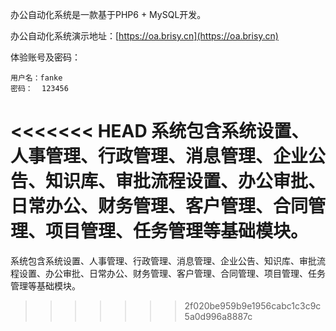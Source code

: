 办公自动化系统是一款基于PHP6 + MySQL开发。

办公自动化系统演示地址：[https://oa.brisy.cn](https://oa.brisy.cn)

体验账号及密码：
~~~
用户名：fanke
密码：  123456
~~~

<<<<<<< HEAD
系统包含系统设置、人事管理、行政管理、消息管理、企业公告、知识库、审批流程设置、办公审批、日常办公、财务管理、客户管理、合同管理、项目管理、任务管理等基础模块。
=======
系统包含系统设置、人事管理、行政管理、消息管理、企业公告、知识库、审批流程设置、办公审批、日常办公、财务管理、客户管理、合同管理、项目管理、任务管理等基础模块。
>>>>>>> 2f020be959b9e1956cabc1c3c9c5a0d996a8887c
